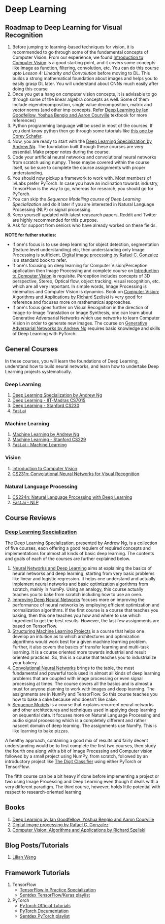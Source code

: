# Deep Learning

## Roadmap to Deep Learning for Visual Recognition

1. Before jumping to learning-based techniques for vision, it is recommended to go through some of the fundamental concepts of Computer Vision. From our experience, we found [Introduction to Computer Vision](https://www.udacity.com/course/introduction-to-computer-vision--ud810) is a good starting point, and it covers some concepts like Image as function, filtering, convolution, etc. You can do this course upto *Lesson 4: Linearity and Convolution* before moving to DL. This builds a strong mathematical foundation about images and helps you to easily grasp DL later. You will understand about CNNs much easily after doing this course
2. Once you get a hang on computer vision concepts, it is advisable to go through some of the linear algebra concepts as well. Some of them include eigendecomposition, single value decomposition, matrix and vector norms (and other imp concepts. Refer [Deep Learning by Ian Goodfellow, Yoshua Bengio and Aaron Courville](https://www.deeplearningbook.org/) textbook for more references)
3. Python programming language will be used in most of the courses. If you dont know python then go through some tutorials like [this one by Corey Schafer](https://www.youtube.com/watch?v=YYXdXT2l-Gg&list=PL-osiE80TeTt2d9bfVyTiXJA-UTHn6WwU).
4. Now, you are ready to start with the [Deep Learning Specialization by Andrew Ng](https://www.coursera.org/specializations/deep-learning). The foundation built through these courses are very essential. Make proper notes during the course.
5. Code your artificial neural networks and convolutional neural networks from scratch using numpy. These maybe covered within the course itself, so be sure to complete the course assignments with proper understanding.
6. You should now pickup a framework to work with. Most members of IvLabs prefer PyTorch. In case you have an inclination towards industry, TensorFlow is the way to go, whereas for research, you should go for PyTorch.
7. You can skip the *Sequence Modelling course of Deep Learning Specialization* and do it later if you are interested in Natural Language Processing (NLP) or signal processing.
8. Keep yourself updated with latest reasearch papers. Reddit and Twitter are highly recommended for this purpose.
9. Ask for support from seniors who have already worked on these fields.

**NOTE for futher studies:**

- If one's focus is to use deep learning for object detection, segmentation (feature level understanding) etc, then understanding only Image Processing is sufficient. [Digital image processing by Rafael C. Gonzalez](http://web.ipac.caltech.edu/staff/fmasci/home/astro_refs/Digital_Image_Processing_2ndEd.pdf) is a standard book to refer.
- If one's focusing on deep learning for Computer Vision/Perception application then Image Processing and complete course on [Introduction to Computer Vision](https://www.udacity.com/course/introduction-to-computer-vision--ud810) is requisite. Perception includes concepts of 3D perspective, Stereo, Optical flow, object tracking, visual recognition, etc. which are all very important. In simple words, Image Processing is kinematics and Computer Vision is dynamics. Book on [Computer Vision: Algorithms and Applications by Richard Szeliski](http://szeliski.org/Book/drafts/SzeliskiBook_20100903_draft.pdf) is very good for reference and focuses more on mathematical approaches.
- If one's focus goes further on Visual Recognition in the direction of Image-to-Image Translation or Image Synthesis, one can learn about Generative Adversarial Networks which use networks to learn Computer Vision in order to generate new images. The course on [Generative Adversarial Networks by Andrew Ng](https://www.coursera.org/specializations/generative-adversarial-networks-gans) requires basic knowledge and skills of Deep Learning with PyTorch.


## General Courses

In these courses, you will learn the foundations of Deep Learning, understand how to build neural networks, and learn how to undertake Deep Learning projects systematically.

### Deep Learning

1. [Deep Learning Specialization by Andrew Ng](https://www.coursera.org/specializations/deep-learning)
2. [Deep Learning - IIT-Madras CS7015](https://www.cse.iitm.ac.in/~miteshk/CS7015.html)
3. [Deep Learning - Stanford CS230](https://cs230.stanford.edu/)
4. [Fast.ai](https://course.fast.ai/)

### Machine Learning

1. [Machine Learning by Andrew Ng](https://www.coursera.org/learn/machine-learning)
2. [Machine Learning - Stanford CS229](http://cs229.stanford.edu/)
3. [Fast.ai - Machine Learning](http://course18.fast.ai/ml)

### Vision

1. [Introduction to Computer Vision](https://www.udacity.com/course/introduction-to-computer-vision--ud810)
2. [CS231n: Convolutional Neural Networks for Visual Recognition](http://cs231n.stanford.edu/)

### Natural Language Processing 

1. [CS224n: Natural Language Processing with Deep Learning](http://web.stanford.edu/class/cs224n/)
2. [Fast.ai - NLP](https://www.fast.ai/2019/07/08/fastai-nlp/)


## Course Reviews

### [Deep Learning Specialization](https://www.coursera.org/specializations/deep-learning)

The Deep Learning Specialization, presented by Andrew Ng, is a collection of five courses, each offering a good requiem of required concepts and implementations for almost all kinds of basic deep learning. The contents and goals of each of the courses are further explained below.

   1. [Neural Networks and Deep Learning](https://www.coursera.org/learn/neural-networks-deep-learning?specialization=deep-learning) aims at explaining the basics of neural networks and deep learning, starting from very basic problems like linear and logistic regression. It helps one understand and actually implement neural networks and basic optimization algorithms from scratch, mainly in NumPy. Using an analogy, this course actually teaches you to bake from scratch including how to use an oven.
   2. [Improving Deep Neural Networks](https://www.coursera.org/learn/deep-neural-network?specialization=deep-learning) focuses more on improving the performance of neural networks by employing efficient optimization and normalization algorithms. If the first course is a course that teaches you baking, then this one teaches you how and where to use which ingredient to get the best results. However, the last few assignments are based on TensorFlow.
   3. [Structuring Machine Learning Projects](https://www.coursera.org/learn/machine-learning-projects?specialization=deep-learning) is a course that helps one develop an intuition as to which architectures and optimization algorithms would work best for a given machine learning problem. Further, it also covers the basics of transfer learning and multi-task learning. It is a course oriented more towards industrial and result oriented practices. So, this is a course that teaches you to industrialize your bakery.
   4. [Convolutional Neural Networks](https://www.coursera.org/learn/convolutional-neural-networks?specialization=deep-learning) brings to the table, the most fundamental and powerful tools used in almost all kinds of deep learning problems that are coupled with image processing or even signal processing at times. The course covers all the basics and is almost a must for anyone planning to work with images and deep learning. The assignments are in NumPy and TensorFlow. So this course teaches you how to bake a cake because who doesn’t like cake.
   5. [Sequence Models](https://www.coursera.org/learn/nlp-sequence-models) is a course that explains recurrent neural networks and other architectures and techniques used in applying deep learning on sequential data. It focuses more on Natural Language Processing and audio signal processing which is a completely different and rather nascent domain of deep learning. The assignments use NumPy. This is like learning to bake pizzas.

A healthy approach, containing a good mix of results and fairly decent understanding would be to first complete the first two courses, then study the fourth one along with a bit of Image Processing and Computer vision followed by a small project using NumPy, from scratch, followed by an introductory project like [The Digit Classifier](http://www.ivlabs.in/mnist.html) using either PyTorch or TensorFlow.

The fifth course can be a bit heavy if done before implementing a project or two using Image Processing and Deep Learning even though it deals with a very different paradigm. The third course, however, holds little potential with respect to research-oriented learning


## Books

1. [Deep Learning by Ian Goodfellow, Yoshua Bengio and Aaron Courville](https://www.deeplearningbook.org/)
2. [Digital image processing by Rafael C. Gonzalez](http://web.ipac.caltech.edu/staff/fmasci/home/astro_refs/Digital_Image_Processing_2ndEd.pdf)
3. [Computer Vision: Algorithms and Applications by Richard Szeliski](http://szeliski.org/Book/drafts/SzeliskiBook_20100903_draft.pdf)


## Blog Posts/Tutorials

1. [Lilian Weng](https://lilianweng.github.io/lil-log/)


## Framework Tutorials

1. TensorFlow
   - [TensorFlow in Practice Specialization](https://www.coursera.org/specializations/tensorflow-in-practice)
   - [Sentdex TensorFlow/Keras playlist](https://www.youtube.com/playlist?list=PLQVvvaa0QuDfhTox0AjmQ6tvTgMBZBEXN)
2. PyTorch
   - [PyTorch Official Tutorials](https://pytorch.org/tutorials/)
   - [PyTorch Documentation](https://pytorch.org/docs/stable/index.html)
   - [Sentdex PyTorch playlist](https://www.youtube.com/playlist?list=PLQVvvaa0QuDdeMyHEYc0gxFpYwHY2Qfdh)
